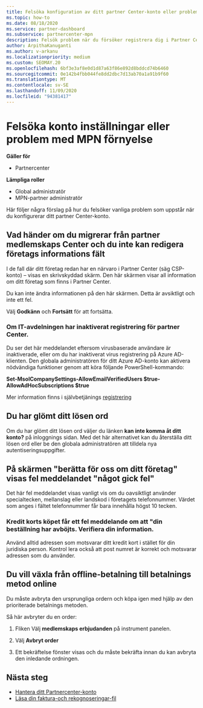 ```yaml
---
title: Felsöka konfiguration av ditt partner Center-konto eller problem med MPN-förnyelse
ms.topic: how-to
ms.date: 08/18/2020
ms.service: partner-dashboard
ms.subservice: partnercenter-mpn
description: Felsök problem när du försöker registrera dig i Partner Center. Svarar på utmaningar med betalnings metoder, Forgetting-lösenord och mycket annat.
author: ArpithaKanuganti
ms.author: v-arkanu
ms.localizationpriority: medium
ms.custom: SEOMAY.20
ms.openlocfilehash: 6bf3e3af8e0d1d87a63f86e892d8bddcd74b6460
ms.sourcegitcommit: 0e142b4fbb044fe8dd2dbc7d13ab70a1a91b9f60
ms.translationtype: MT
ms.contentlocale: sv-SE
ms.lasthandoff: 11/09/2020
ms.locfileid: "94381417"
---
```

# <a name="troubleshoot-account-setup-or-mpn-renewal-issues"></a>Felsöka konto inställningar eller problem med MPN förnyelse

**Gäller för**

- Partnercenter
 
**Lämpliga roller**

- Global administratör
- MPN-partner administratör 
 
Här följer några förslag på hur du felsöker vanliga problem som uppstår när du konfigurerar ditt partner Center-konto.

## <a name="what-happens-if-you-are-migrating-from-partner-membership-center-and-you-cant-edit-any-company-information-fields"></a>Vad händer om du migrerar från partner medlemskaps Center och du inte kan redigera företags informations fält

I de fall där ditt företag redan har en närvaro i Partner Center (säg CSP-konto) – visas en skrivskyddad skärm. Den här skärmen visar all information om ditt företag som finns i Partner Center.

Du kan inte ändra informationen på den här skärmen. Detta är avsiktligt och inte ett fel.

Välj **Godkänn** och **Fortsätt** för att fortsätta.


### <a name="if-the-it-department-has-turned-off-sign-up-for-partner-center"></a>Om IT-avdelningen har inaktiverat **registrering för partner Center**.

Du ser det här meddelandet eftersom virusbaserade användare är inaktiverade, eller om du har inaktiverat virus registrering på Azure AD-klienten. Den globala administratören för ditt Azure AD-konto kan aktivera nödvändiga funktioner genom att köra följande PowerShell-kommando:

**Set-MsolCompanySettings-AllowEmailVerifiedUsers $true-AllowAdHocSubscriptions $true**

Mer information finns i självbetjänings [registrering](/azure/active-directory/users-groups-roles/directory-self-service-signup)

## <a name="you-forgot-your-password"></a>Du har glömt ditt lösen ord

Om du har glömt ditt lösen ord väljer du länken **kan inte komma åt ditt konto?** på inloggnings sidan. Med det här alternativet kan du återställa ditt lösen ord eller be den globala administratören att tilldela nya autentiseringsuppgifter.

## <a name="on-the-tell-us-about-your-company-screen-you-receive-a-something-went-wrong-error"></a>På skärmen "berätta för oss om ditt företag" visas fel meddelandet "något gick fel"

Det här fel meddelandet visas vanligt vis om du oavsiktligt använder specialtecken, mellanslag eller landskod i företagets telefonnummer. Värdet som anges i fältet telefonnummer får bara innehålla högst 10 tecken.


### <a name="your-credit-card-purchase-is-receiving-an-error-message-stating-that-your-order-was-declined-please-verify-your-information"></a>Kredit korts köpet får ett fel meddelande om att "din beställning har avböjts. Verifiera din information.


Använd alltid adressen som motsvarar ditt kredit kort i stället för din juridiska person. Kontrol lera också att post numret är korrekt och motsvarar adressen som du använder.

## <a name="you-want-to-switch-from-offline-payment-to-online-payment-method"></a>Du vill växla från offline-betalning till betalnings metod online 

Du måste avbryta den ursprungliga ordern och köpa igen med hjälp av den prioriterade betalnings metoden.

Så här avbryter du en order:

1. Fliken Välj **medlemskaps erbjudanden** på instrument panelen.

2. Välj **Avbryt order**

3. Ett bekräftelse fönster visas och du måste bekräfta innan du kan avbryta den inledande ordningen.

## <a name="next-steps"></a>Nästa steg

- [Hantera ditt Partnercenter-konto](partner-center-account-setup.md)
- [Läsa din faktura-och rekognoseringar-fil](read-your-bill.md)
